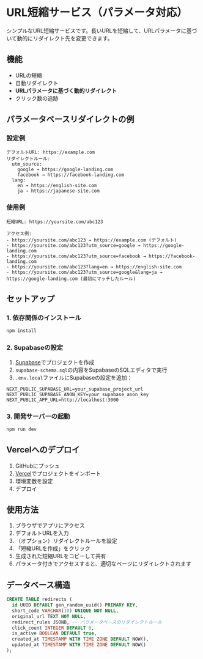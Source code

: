 # URL短縮サービス（パラメータ対応）

シンプルなURL短縮サービスです。長いURLを短縮して、URLパラメータに基づいて動的にリダイレクト先を変更できます。

## 機能

- URLの短縮
- 自動リダイレクト
- **URLパラメータに基づく動的リダイレクト**
- クリック数の追跡

## パラメータベースリダイレクトの例

### 設定例
```
デフォルトURL: https://example.com
リダイレクトルール:
  utm_source:
    google → https://google-landing.com
    facebook → https://facebook-landing.com
  lang:
    en → https://english-site.com
    ja → https://japanese-site.com
```

### 使用例
```
短縮URL: https://yoursite.com/abc123

アクセス例:
- https://yoursite.com/abc123 → https://example.com (デフォルト)
- https://yoursite.com/abc123?utm_source=google → https://google-landing.com
- https://yoursite.com/abc123?utm_source=facebook → https://facebook-landing.com
- https://yoursite.com/abc123?lang=en → https://english-site.com
- https://yoursite.com/abc123?utm_source=google&lang=ja → https://google-landing.com (最初にマッチしたルール)
```

## セットアップ

### 1. 依存関係のインストール

```bash
npm install
```

### 2. Supabaseの設定

1. [Supabase](https://supabase.com)でプロジェクトを作成
2. `supabase-schema.sql`の内容をSupabaseのSQLエディタで実行
3. `.env.local`ファイルにSupabaseの設定を追加：

```env
NEXT_PUBLIC_SUPABASE_URL=your_supabase_project_url
NEXT_PUBLIC_SUPABASE_ANON_KEY=your_supabase_anon_key
NEXT_PUBLIC_APP_URL=http://localhost:3000
```

### 3. 開発サーバーの起動

```bash
npm run dev
```

## Vercelへのデプロイ

1. GitHubにプッシュ
2. [Vercel](https://vercel.com)でプロジェクトをインポート
3. 環境変数を設定
4. デプロイ

## 使用方法

1. ブラウザでアプリにアクセス
2. デフォルトURLを入力
3. （オプション）リダイレクトルールを設定
4. 「短縮URLを作成」をクリック
5. 生成された短縮URLをコピーして共有
6. パラメータ付きでアクセスすると、適切なページにリダイレクトされます

## データベース構造

```sql
CREATE TABLE redirects (
  id UUID DEFAULT gen_random_uuid() PRIMARY KEY,
  short_code VARCHAR(10) UNIQUE NOT NULL,
  original_url TEXT NOT NULL,
  redirect_rules JSONB, -- パラメータベースのリダイレクトルール
  click_count INTEGER DEFAULT 0,
  is_active BOOLEAN DEFAULT true,
  created_at TIMESTAMP WITH TIME ZONE DEFAULT NOW(),
  updated_at TIMESTAMP WITH TIME ZONE DEFAULT NOW()
);
```
